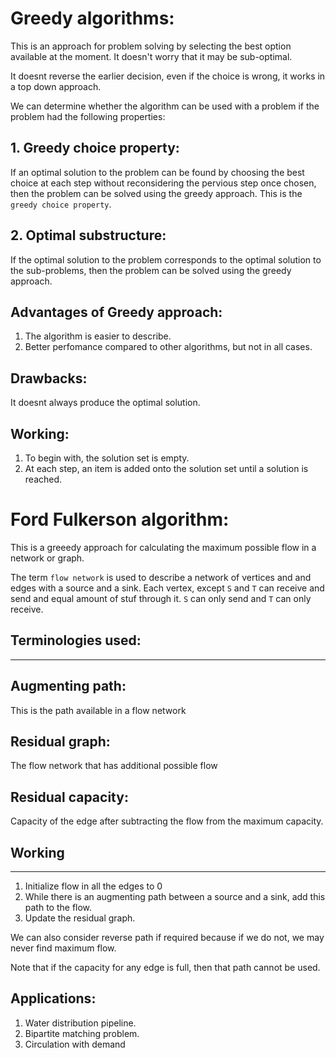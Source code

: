 # Greedy algorithms:
This is an approach for problem solving by selecting the best option available at the moment. It doesn't worry that it may be sub-optimal.

It doesnt reverse the earlier decision, even if the choice is wrong, it works in a top down approach.

We can determine whether the algorithm can be used with a problem if the problem had the following properties:


## 1. Greedy choice property:

If an optimal solution to the problem can be found by choosing the best choice at each step without reconsidering the pervious step once chosen, then the problem can be solved using the greedy approach. This is the `greedy choice property`.

## 2. Optimal substructure:
If the optimal solution to the problem corresponds to the optimal solution to the sub-problems, then the problem can be solved using the greedy approach.

## Advantages of Greedy approach:
1. The algorithm is easier to describe.
2. Better perfomance compared to other algorithms, but not in all cases.

## Drawbacks:
It doesnt always produce the optimal solution.

## Working:
1. To begin with, the solution set is empty.
2. At each step, an item is added onto the solution set until a solution is reached.

# Ford Fulkerson algorithm:

This is a greeedy approach for calculating the maximum possible flow in a network or graph.

The term `flow network` is used to describe a network of vertices and and edges with a source and a sink. Each vertex, except `S` and `T` can receive and send and equal amount of stuf through it. `S` can only send and `T` can only receive.

## Terminologies used:
___
 ## Augmenting path:
 This is the path available in a flow network

 ## Residual graph:
 The flow network that has additional possible flow

 ## Residual capacity:
 Capacity of the edge after subtracting the flow from the maximum capacity.

 ## Working
 ---
 1. Initialize flow in all the edges to 0
 2. While there is an augmenting path between a source and a sink, add this path to the flow.
 3. Update the residual graph.

 We can also consider reverse path if required because if we do not, we may never find maximum flow.

 Note that if the capacity for any edge is full, then that path cannot be used.

 ## Applications:
 1. Water distribution pipeline.
 2. Bipartite matching problem.
 3. Circulation with demand